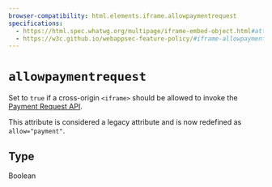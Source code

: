 ```yaml
---
browser-compatibility: html.elements.iframe.allowpaymentrequest
specifications:
  - https://html.spec.whatwg.org/multipage/iframe-embed-object.html#attr-iframe-allowpaymentrequest
  - https://w3c.github.io/webappsec-feature-policy/#iframe-allowpaymentrequest-attribute
---
```


# `allowpaymentrequest`

Set to `true` if a cross-origin `<iframe>` should be allowed to invoke the [Payment Request API](https://developer.mozilla.org/en-US/docs/Web/API/Payment_Request_API).

This attribute is considered a legacy attribute and is now redefined as `allow="payment"`.

## Type

Boolean
